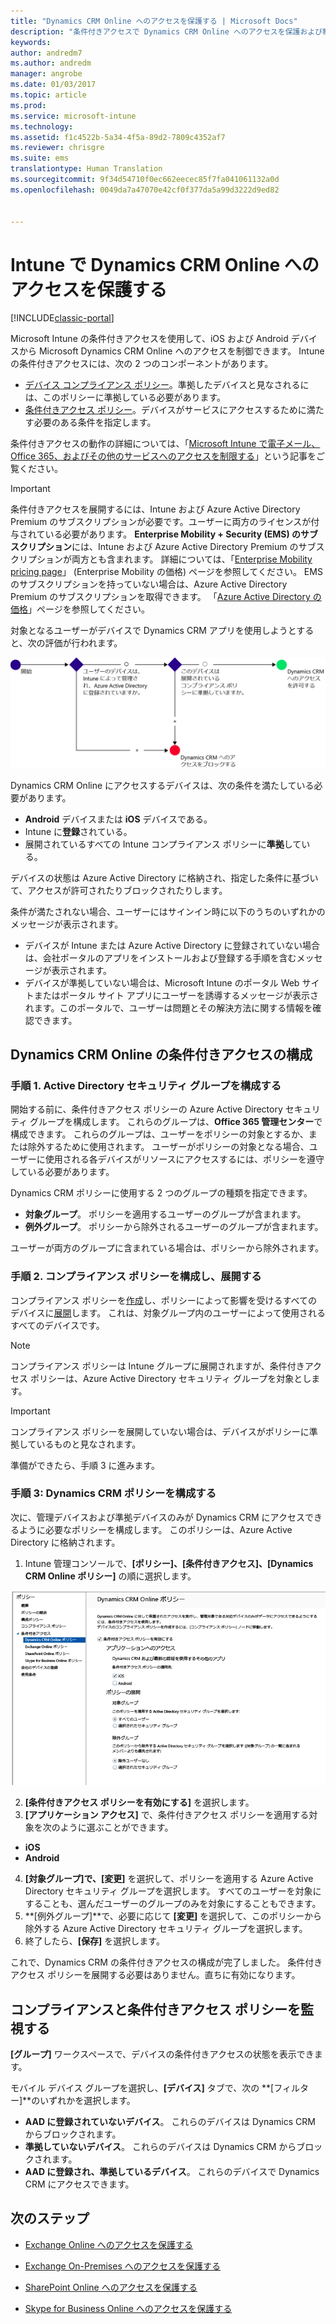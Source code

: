 ```yaml
---
title: "Dynamics CRM Online へのアクセスを保護する | Microsoft Docs"
description: "条件付きアクセスで Dynamics CRM Online へのアクセスを保護および制御します。"
keywords: 
author: andredm7
ms.author: andredm
manager: angrobe
ms.date: 01/03/2017
ms.topic: article
ms.prod: 
ms.service: microsoft-intune
ms.technology: 
ms.assetid: f1c4522b-5a34-4f5a-89d2-7809c4352af7
ms.reviewer: chrisgre
ms.suite: ems
translationtype: Human Translation
ms.sourcegitcommit: 9f34d54710f0ec662eecec85f7fa041061132a0d
ms.openlocfilehash: 0049da7a47070e42cf0f377da5a99d3222d9ed82


---
```


# <a name="protect-access-to-dynamics-crm-online-with-intune"></a>Intune で Dynamics CRM Online へのアクセスを保護する

[!INCLUDE[classic-portal](../includes/classic-portal.md)]

Microsoft Intune の条件付きアクセスを使用して、iOS および Android デバイスから Microsoft Dynamics CRM Online へのアクセスを制御できます。  Intune の条件付きアクセスには、次の 2 つのコンポーネントがあります。
* [デバイス コンプライアンス ポリシー](introduction-to-device-compliance-policies-in-microsoft-intune.md)。準拠したデバイスと見なされるには、このポリシーに準拠している必要があります。
* [条件付きアクセス ポリシー](restrict-access-to-email-and-o365-services-with-microsoft-intune.md)。デバイスがサービスにアクセスするために満たす必要のある条件を指定します。

条件付きアクセスの動作の詳細については、「[Microsoft Intune で電子メール、Office 365、およびその他のサービスへのアクセスを制限する](restrict-access-to-email-and-o365-services-with-microsoft-intune.md)」という記事をご覧ください。

> [!IMPORTANT]
> 条件付きアクセスを展開するには、Intune および Azure Active Directory Premium のサブスクリプションが必要です。ユーザーに両方のライセンスが付与されている必要があります。 **Enterprise Mobility + Security (EMS) のサブスクリプション**には、Intune および Azure Active Directory Premium のサブスクリプションが両方とも含まれます。 詳細については、「[Enterprise Mobility pricing page](https://www.microsoft.com/en-us/cloud-platform/enterprise-mobility-pricing)」 (Enterprise Mobility の価格) ページを参照してください。 EMS のサブスクリプションを持っていない場合は、Azure Active Directory Premium のサブスクリプションを取得できます。 「[Azure Active Directory の価格](https://azure.microsoft.com/en-us/pricing/details/active-directory/)」ページを参照してください。

対象となるユーザーがデバイスで Dynamics CRM アプリを使用しようとすると、次の評価が行われます。

![図は、デバイスがサービスへのアクセスを許可されているか、またはブロックされているかを決定するために使用する判断ポイントを示しています](../media/mdm-ca-dynamics-crm-flow-diagram.png)

Dynamics CRM Online にアクセスするデバイスは、次の条件を満たしている必要があります。
* **Android** デバイスまたは **iOS** デバイスである。
* Intune に**登録**されている。
* 展開されているすべての Intune コンプライアンス ポリシーに**準拠**している。

デバイスの状態は Azure Active Directory に格納され、指定した条件に基づいて、アクセスが許可されたりブロックされたりします。

条件が満たされない場合、ユーザーにはサインイン時に以下のうちのいずれかのメッセージが表示されます。
* デバイスが Intune または Azure Active Directory に登録されていない場合は、会社ポータルのアプリをインストールおよび登録する手順を含むメッセージが表示されます。
* デバイスが準拠していない場合は、Microsoft Intune のポータル Web サイトまたはポータル サイト アプリにユーザーを誘導するメッセージが表示されます。このポータルで、ユーザーは問題とその解決方法に関する情報を確認できます。

## <a name="configure-conditional-access-for-dynamics-crm-online"></a>Dynamics CRM Online の条件付きアクセスの構成  
### <a name="step-1-configure-active-directory-security-groups"></a>手順 1. Active Directory セキュリティ グループを構成する

開始する前に、条件付きアクセス ポリシーの Azure Active Directory セキュリティ グループを構成します。 これらのグループは、**Office 365 管理センター**で構成できます。 これらのグループは、ユーザーをポリシーの対象とするか、または除外するために使用されます。 ユーザーがポリシーの対象となる場合、ユーザーに使用される各デバイスがリソースにアクセスするには、ポリシーを遵守している必要があります。

Dynamics CRM ポリシーに使用する 2 つのグループの種類を指定できます。
* **対象グループ**。 ポリシーを適用するユーザーのグループが含まれます。
* **例外グループ**。 ポリシーから除外されるユーザーのグループが含まれます。

ユーザーが両方のグループに含まれている場合は、ポリシーから除外されます。

### <a name="step-2-configure-and-deploy-a-compliance-policy"></a>手順 2. コンプライアンス ポリシーを構成し、展開する
コンプライアンス ポリシーを[作成](create-a-device-compliance-policy-in-microsoft-intune.md)し、ポリシーによって影響を受けるすべてのデバイスに[展開](deploy-and-monitor-a-device-compliance-policy-in-microsoft-intune.md)します。 これは、対象グループ内のユーザーによって使用されるすべてのデバイスです。

> [!NOTE]
> コンプライアンス ポリシーは Intune グループに展開されますが、条件付きアクセス ポリシーは、Azure Active Directory セキュリティ グループを対象とします。

> [!IMPORTANT]
> コンプライアンス ポリシーを展開していない場合は、デバイスがポリシーに準拠しているものと見なされます。

準備ができたら、手順 3 に進みます。
### <a name="step-3-configure-the-dynamics-crm-policy"></a>手順 3: Dynamics CRM ポリシーを構成する
次に、管理デバイスおよび準拠デバイスのみが Dynamics CRM にアクセスできるように必要なポリシーを構成します。 このポリシーは、Azure Active Directory に格納されます。

1.  Intune 管理コンソールで、**[ポリシー]、[条件付きアクセス]、[Dynamics CRM Online ポリシー]** の順に選択します。

  ![Dynamics CRM Online の条件付きアクセス ポリシー ページのスクリーンショット](../media/mdm-ca-dynamics-crm-policy-configuration.png)

2.  **[条件付きアクセス ポリシーを有効にする]** を選択します。
3.  **[アプリケーション アクセス]** で、条件付きアクセス ポリシーを適用する対象を次のように選ぶことができます。
  * **iOS**
  * **Android**
4.  **[対象グループ]**で、**[変更]** を選択して、ポリシーを適用する Azure Active Directory セキュリティ グループを選択します。 すべてのユーザーを対象にすることも、選んだユーザーのグループのみを対象にすることもできます。
5.  **[例外グループ]**で、必要に応じて **[変更]** を選択して、このポリシーから除外する Azure Active Directory セキュリティ グループを選択します。
6.  終了したら、**[保存]** を選択します。

これで、Dynamics CRM の条件付きアクセスの構成が完了しました。 条件付きアクセス ポリシーを展開する必要はありません。直ちに有効になります。
##  <a name="monitor-the-compliance-and-conditional-access-policies"></a>コンプライアンスと条件付きアクセス ポリシーを監視する

**[グループ]** ワークスペースで、デバイスの条件付きアクセスの状態を表示できます。

モバイル デバイス グループを選択し、**[デバイス]** タブで、次の **[フィルター]**のいずれかを選択します。
* **AAD に登録されていないデバイス**。 これらのデバイスは Dynamics CRM からブロックされます。
* **準拠していないデバイス**。 これらのデバイスは Dynamics CRM からブロックされます。
* **AAD に登録され、準拠しているデバイス**。 これらのデバイスで Dynamics CRM にアクセスできます。

##  <a name="next-steps"></a>次のステップ
* [Exchange Online へのアクセスを保護する](restrict-access-to-exchange-online-with-microsoft-intune.md)

* [Exchange On-Premises へのアクセスを保護する](restrict-access-to-exchange-onpremises-with-microsoft-intune.md)
* [SharePoint Online へのアクセスを保護する](restrict-access-to-sharepoint-online-with-microsoft-intune.md)

* [Skype for Business Online へのアクセスを保護する](restrict-access-to-skype-for-business-online-with-microsoft-intune.md)



<!--HONumber=Jan17_HO1-->


